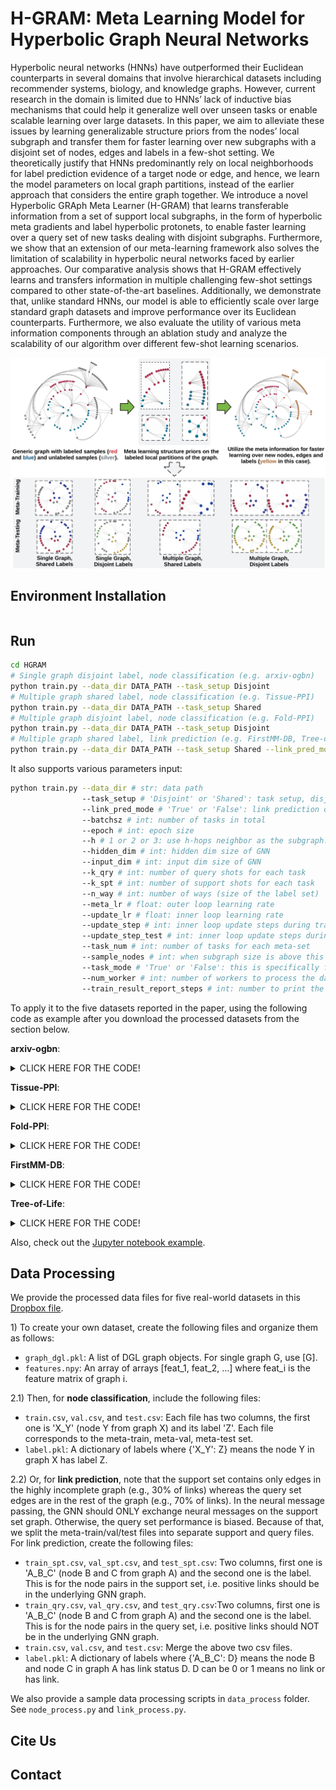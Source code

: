 # H-GRAM: Meta Learning Model for Hyperbolic Graph Neural Networks

Hyperbolic neural networks (HNNs) have outperformed their Euclidean counterparts in several domains that involve hierarchical datasets including recommender systems, biology, and knowledge graphs. However, current research in the domain is limited due to HNNs’ lack of inductive bias mechanisms that could help it generalize well over unseen tasks or enable scalable learning over large datasets. In this paper, we aim to alleviate these issues by learning generalizable structure priors from the nodes’ local subgraph and transfer them for faster learning over new subgraphs with a disjoint set of nodes, edges and labels in a few-shot setting. We theoretically justify that HNNs predominantly rely on local neighborhoods for label prediction evidence of a target node or edge, and hence, we learn the model parameters on local graph partitions, instead of the earlier approach that considers the entire graph together. 
We introduce a novel Hyperbolic GRAph Meta Learner (H-GRAM) that learns transferable information from a set of support local subgraphs, in the form of hyperbolic meta gradients and label hyperbolic protonets, to enable faster learning over a query set of new tasks dealing with disjoint subgraphs. Furthermore, we show that an extension of our meta-learning framework also solves the limitation of scalability in hyperbolic neural networks faced by
earlier approaches. Our comparative analysis shows that H-GRAM effectively learns and transfers information in multiple challenging few-shot settings compared to other state-of-the-art baselines. Additionally, we demonstrate that, unlike standard HNNs, our model is able to efficiently scale over large standard graph datasets and improve performance over its Euclidean counterparts. Furthermore, we also evaluate the utility of various meta information components through an ablation study and analyze the scalability of our algorithm over different few-shot learning scenarios.

![Hyperbolic Graph Meta Learning Problems](figs/generic_meta_learning.png)


## Environment Installation

```
```

## Run
```bash
cd HGRAM
# Single graph disjoint label, node classification (e.g. arxiv-ogbn)
python train.py --data_dir DATA_PATH --task_setup Disjoint
# Multiple graph shared label, node classification (e.g. Tissue-PPI)
python train.py --data_dir DATA_PATH --task_setup Shared
# Multiple graph disjoint label, node classification (e.g. Fold-PPI)
python train.py --data_dir DATA_PATH --task_setup Disjoint
# Multiple graph shared label, link prediction (e.g. FirstMM-DB, Tree-of-Life)
python train.py --data_dir DATA_PATH --task_setup Shared --link_pred_mode True
```

It also supports various parameters input:

```bash
python train.py --data_dir # str: data path
                --task_setup # 'Disjoint' or 'Shared': task setup, disjoint label or shared label
                --link_pred_mode # 'True' or 'False': link prediction or node classification
                --batchsz # int: number of tasks in total
                --epoch # int: epoch size
                --h # 1 or 2 or 3: use h-hops neighbor as the subgraph.
                --hidden_dim # int: hidden dim size of GNN
                --input_dim # int: input dim size of GNN
                --k_qry # int: number of query shots for each task
                --k_spt # int: number of support shots for each task
                --n_way # int: number of ways (size of the label set)
                --meta_lr # float: outer loop learning rate
                --update_lr # float: inner loop learning rate
                --update_step # int: inner loop update steps during training
                --update_step_test # int: inner loop update steps during finetuning
                --task_num # int: number of tasks for each meta-set
                --sample_nodes # int: when subgraph size is above this threshold, it samples this number of nodes from the subgraph
                --task_mode # 'True' or 'False': this is specifically for Tissue-PPI, where there are 10 tasks to evaluate.
                --num_worker # int: number of workers to process the dataloader. default 0.
                --train_result_report_steps # int: number to print the training accuracy.
```

To apply it to the five datasets reported in the paper, using the following code as example after you download the processed datasets from the section below.

**arxiv-ogbn**:
<details>
<summary>CLICK HERE FOR THE CODE!</summary>

```
python HGRAM/train.py --data_dir PATH/arxiv/ \
                            --epoch 10 \
                            --task_setup Disjoint \
                            --k_spt 3 \
                            --k_qry 24 \
                            --n_way 3 \
                            --update_step 10 \
                            --update_lr 0.01 \
                            --num_workers 0 \
                            --train_result_report_steps 200 \
                            --hidden_dim 256 \
                            --update_step_test 20 \
                            --task_num 32 \
                            --batchsz 10000 
```
</details>

**Tissue-PPI**:
<details>
<summary>CLICK HERE FOR THE CODE!</summary>

```
python HGRAM/train.py --data_dir PATH/tissue_PPI/ \
                            --epoch 15 \
                            --task_setup Shared \
                            --task_mode True \
                            --task_n 4 \
                            --k_qry 10 \
                            --k_spt 3 \
                            --update_lr 0.01 \
                            --update_step 10 \
                            --meta_lr 5e-3 \
                            --num_workers 0 \
                            --train_result_report_steps 200 \
                            --hidden_dim 128 \
                            --task_num 4 \
                            --batchsz 1000
```
</details>

**Fold-PPI**:
<details>
<summary>CLICK HERE FOR THE CODE!</summary>

```
python HGRAM/train.py --data_dir PATH/fold_PPI/ \
                            --epoch 5 \
                            --task_setup Disjoint \
                            --k_qry 24 \
                            --k_spt 3 \
                            --n_way 3 \
                            --update_lr 0.005 \
                            --meta_lr 1e-3 \
                            --num_workers 0 \
                            --train_result_report_steps 100 \
                            --hidden_dim 128 \
                            --update_step_test 20 \
                            --task_num 16 \
                            --batchsz 4000
```
</details>

**FirstMM-DB**:
<details>
<summary>CLICK HERE FOR THE CODE!</summary>

```
python HGRAM/train.py --data_dir PATH/FirstMM_DB/ \
                            --epoch 15 \
                            --task_setup Shared \
                            --k_qry 32 \
                            --k_spt 16 \
                            --n_way 2 \
                            --update_lr 0.01 \
                            --update_step 10 \
                            --meta_lr 5e-4 \
                            --num_workers 0 \
                            --train_result_report_steps 200 \
                            --hidden_dim 128 \
                            --update_step_test 20 \
                            --task_num 8 \
                            --batchsz 1500 \
                            --link_pred_mod True
```
</details>

**Tree-of-Life**:
<details>
<summary>CLICK HERE FOR THE CODE!</summary>

```
python HGRAM/train.py --data_dir PATH/tree-of-life/ \
                            --epoch 15 \
                            --task_setup Shared \
                            --k_qry 16 \
                            --k_spt 16 \
                            --n_way 2 \
                            --update_lr 0.005 \
                            --update_step 10 \
                            --meta_lr 0.0005 \
                            --num_workers 0 \
                            --train_result_report_steps 200 \
                            --hidden_dim 256 \
                            --update_step_test 20 \
                            --task_num 8 \
                            --batchsz 5000 \
                            --link_pred_mod True
```
</details>

Also, check out the [Jupyter notebook example](test.ipynb).


## Data Processing

We provide the processed data files for five real-world datasets in this [Dropbox file](https://www.dropbox.com/s/gpe8sij29fp76c7/HGRAM_paper_data.zip?dl=0).

1\) To create your own dataset, create the following files and organize them as follows:

- `graph_dgl.pkl`: A list of DGL graph objects. For single graph G, use [G].
- `features.npy`: An array of arrays [feat_1, feat_2, ...] where feat_i is the feature matrix of graph i. 

2.1) Then, for **node classification**, include the following files:
- `train.csv`, `val.csv`, and `test.csv`: Each file has two columns, the first one is 'X_Y' (node Y from graph X) and its label 'Z'. Each file corresponds to the meta-train, meta-val, meta-test set.  
- `label.pkl`: A dictionary of labels where {'X_Y': Z} means the node Y in graph X has label Z.  

2.2) Or, for **link prediction**, note that the support set contains only edges in the highly incomplete graph (e.g., 30% of links) whereas the query set edges are in the rest of the graph (e.g., 70% of links). In the neural message passing, the GNN should ONLY exchange neural messages on the support set graph. Otherwise, the query set performance is biased. Because of that, we split the meta-train/val/test files into separate support and query files. For link prediction, create the following files:
- `train_spt.csv`, `val_spt.csv`, and `test_spt.csv`: Two columns, first one is 'A_B_C' (node B and C from graph A) and the second one is the label. This is for the node pairs in the support set, i.e. positive links should be in the underlying GNN graph.
- `train_qry.csv`, `val_qry.csv`, and `test_qry.csv`:Two columns, first one is 'A_B_C' (node B and C from graph A) and the second one is the label. This is for the node pairs in the query set, i.e. positive links should NOT be in the underlying GNN graph.
- `train.csv`, `val.csv`, and `test.csv`: Merge the above two csv files.
- `label.pkl`: A dictionary of labels where {'A_B_C': D} means the node B and node C in graph A has link status D. D can be 0 or 1 means no link or has link.

We also provide a sample data processing scripts in `data_process` folder. See `node_process.py` and `link_process.py`.

## Cite Us

## Contact

